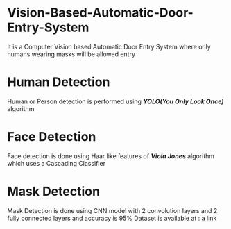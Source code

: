 # Vision-Based-Automatic-Door-Entry-System
It is a Computer Vision based Automatic Door Entry System where only humans wearing masks will be allowed entry

# Human Detection
Human or Person detection is performed using ***YOLO(You Only Look Once)*** algorithm

# Face Detection
Face detection is done using Haar like features of ***Viola Jones*** algorithm which uses a Cascading Classifier

# Mask Detection
Mask Detection is done using CNN model with 2 convolution layers and 2 fully connected layers and accuracy is 95%
Dataset is available at : [a link](https://github.com/prajnasb/observations/tree/master/experiements)